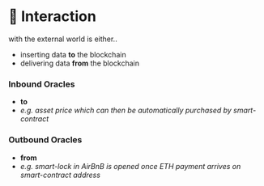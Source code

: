# 🌳 Interaction

with the external world is either..
- inserting data **to** the blockchain
- delivering data **from** the blockchain

### Inbound Oracles
  - **to**
  - *e.g. asset price which can then be automatically purchased by smart-contract*

### Outbound Oracles
- **from**
- *e.g. smart-lock in AirBnB is opened once ETH payment arrives on smart-contract address*